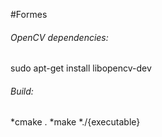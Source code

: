#Formes

<h6>OpenCV dependencies:</h6>

sudo apt-get install libopencv-dev

<h6>Build:</h6>

*cmake .
*make
*./{executable}

